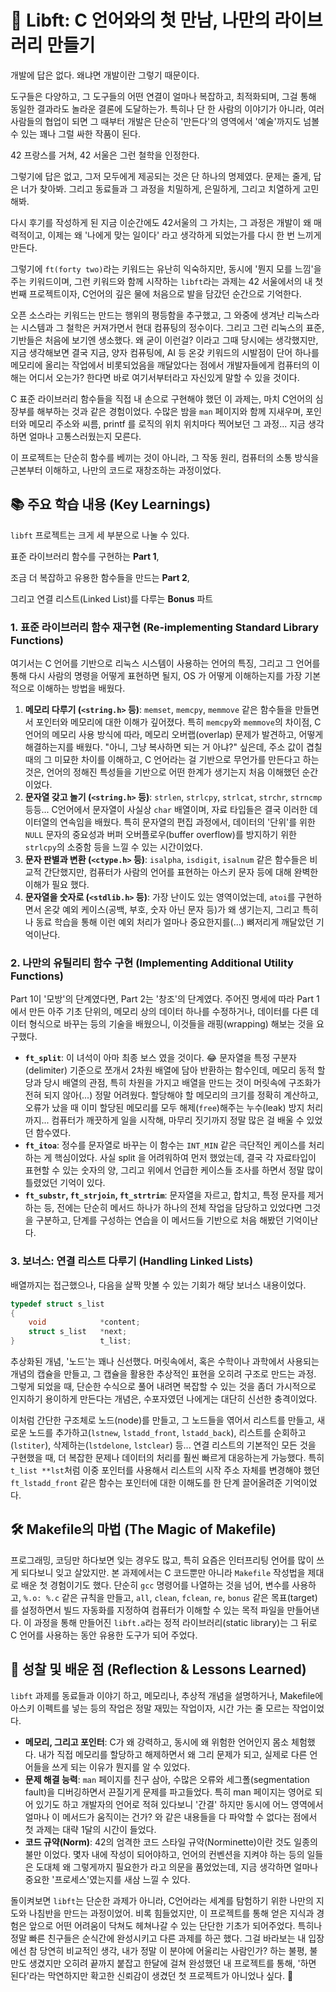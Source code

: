 # 🚀 Libft: C 언어와의 첫 만남, 나만의 라이브러리 만들기

개발에 답은 없다. 왜냐면 개발이란 그렇기 때문이다. 

도구들은 다양하고, 그 도구들의 어떤 연결이 얼마나 복잡하고, 최적화되며, 그걸 통해 동일한 결과라도 놀라운 결론에 도달하는가. 특히나 단 한 사람의 이야기가 아니라, 여러 사람들의 협업이 되면 그 때부터 개발은 단순히 '만든다'의 영역에서 '예술'까지도 넘볼 수 있는 꽤나 그럴 싸한 작품이 된다.

42 프랑스를 거쳐, 42 서울은 그런 철학을 인정한다. 

그렇기에 답은 없고, 그저 모두에게 제공되는 것은 단 하나의 명제였다. 문제는 줄게, 답은 너가 찾아봐. 그리고 동료들과 그 과정을 치밀하게, 은밀하게, 그리고 치열하게 고민해봐. 

다시 후기를 작성하게 된 지금 이순간에도 42서울의 그 가치는, 그 과정은 개발이 왜 매력적이고, 이제는 왜 '나에게 맞는 일이다' 라고 생각하게 되었는가를 다시 한 번 느끼게 만든다.

그렇기에 `ft(forty two)`라는 키워드는 유난히 익숙하지만, 동시에 '뭔지 모를 느낌'을 주는 키워드이며, 그런 키워드와 함께 시작하는 `libft`라는 과제는 42 서울에서의 내 첫 번째 프로젝트이자, C언어의 깊은 물에 처음으로 발을 담갔던 순간으로 기억한다.

오픈 소스라는 키워드는 만드는 행위의 평등함을 추구했고, 그 와중에 생겨난 리눅스라는 시스템과 그 철학은 커져가면서 현대 컴퓨팅의 정수이다. 그리고 그런 리눅스의 표준, 기반들은 처음에 보기엔 생소했다. 왜 굳이 이런걸? 이라고 그때 당시에는 생각했지만, 지금 생각해보면 결국 지금, 양자 컴퓨팅에, AI 등 온갖 키워드의 시발점이 단어 하나를 메모리에 올리는 작업에서 비롯되었음을 깨달았다는 점에서 개발자들에게 컴퓨터의 이해는 어디서 오는가? 한다면 바로 여기서부터라고 자신있게 말할 수 있을 것이다.

C 표준 라이브러리 함수들을 직접 내 손으로 구현해야 했던 이 과제는, 마치 C언어의 심장부를 해부하는 것과 같은 경험이었다. 수많은 밤을 `man` 페이지와 함께 지새우며, 포인터와 메모리 주소와 씨름, printf 를 로직의 위치 위치마다 찍어보던 그 과정... 지금 생각하면 얼마나 고통스러웠는지 모른다.

이 프로젝트는 단순히 함수를 베끼는 것이 아니라, 그 작동 원리, 컴퓨터의 소통 방식을 근본부터 이해하고, 나만의 코드로 재창조하는 과정이었다. 

## 📚 주요 학습 내용 (Key Learnings)

`libft` 프로젝트는 크게 세 부분으로 나눌 수 있다. 

표준 라이브러리 함수를 구현하는 **Part 1**, 

조금 더 복잡하고 유용한 함수들을 만드는 **Part 2**, 

그리고 연결 리스트(Linked List)를 다루는 **Bonus** 파트

### 1. 표준 라이브러리 함수 재구현 (Re-implementing Standard Library Functions)

여기서는 C 언어를 기반으로 리눅스 시스템이 사용하는 언어의 특징, 그리고 그 언어를 통해 다시 사람의 명령을 어떻게 표현하면 될지, OS 가 어떻게 이해하는지를 가장 기본적으로 이해하는 방법을 배웠다.

1. **메모리 다루기 (`<string.h>` 등)**: `memset`, `memcpy`, `memmove` 같은 함수들을 만들면서 포인터와 메모리에 대한 이해가 깊어졌다. 특히 `memcpy`와 `memmove`의 차이점, C 언어의 메모리 사용 방식에 따라, 메모리 오버랩(overlap) 문제가 발견하고, 어떻게 해결하는지를 배웠다. "아니, 그냥 복사하면 되는 거 아냐?" 싶은데, 주소 값이 겹칠 때의 그 미묘한 차이를 이해하고, C 언어라는 걸 기반으로 무언가를 만든다고 하는 것은, 언어의 정해진 특성들을 기반으로 어떤 한계가 생기는지 처음 이해했던 순간이었다.
2. **문자열 갖고 놀기 (`<string.h>` 등)**: `strlen`, `strlcpy`, `strlcat`, `strchr`, `strncmp` 등등... C언어에서 문자열이 사실상 `char` 배열이며, 자료 타입들은 결국 이러한 데이터열의 연속임을 배웠다. 특히 문자열의 편집 과정에서, 데이터의 '단위'를 위한 `NULL` 문자의 중요성과 버퍼 오버플로우(buffer overflow)를 방지하기 위한 `strlcpy`의 소중함 등을 느낄 수 있는 시간이었다.
3. **문자 판별과 변환 (`<ctype.h>` 등)**: `isalpha`, `isdigit`, `isalnum` 같은 함수들은 비교적 간단했지만, 컴퓨터가 사람의 언어를 표현하는 아스키 문자 등에 대해 완벽한 이해가 필요 했다.
4. **문자열을 숫자로 (`<stdlib.h>` 등)**: 가장 난이도 있는 영역이었는데, `atoi`를 구현하면서 온갖 예외 케이스(공백, 부호, 숫자 아닌 문자 등)가 왜 생기는지, 그리고 특히나 동료 학습을 통해 이런 예외 처리가 얼마나 중요한지를(...) 뼈저리게 깨달았던 기억이난다.

### 2. 나만의 유틸리티 함수 구현 (Implementing Additional Utility Functions)

Part 1이 '모방'의 단계였다면, Part 2는 '창조'의 단계였다. 주어진 명세에 따라 Part 1에서 만든 아주 기초 단위의, 메모리 상의 데이터 하나를 수정하거나, 데이터를 다른 데이터 형식으로 바꾸는 등의 기술을 배웠으니, 이것들을 래핑(wrapping) 해보는 것을 요구했다.

-   **`ft_split`**: 이 녀석이 아마 최종 보스 였을 것이다. 😂 문자열을 특정 구분자(delimiter) 기준으로 쪼개서 2차원 배열에 담아 반환하는 함수인데, 메모리 동적 할당과 당시 배열의 관점, 특히 차원을 가지고 배열을 만드는 것이 머릿속에 구조화가 전혀 되지 않아(...) 정말 어려웠다. 할당해야 할 메모리의 크기를 정확히 계산하고, 오류가 났을 때 이미 할당된 메모리를 모두 해제(`free`)해주는 누수(leak) 방지 처리까지... 컴퓨터가 깨끗하게 일을 시작해, 마무리 짓기까지 정말 많은 걸 배울 수 있었던 함수였다.
-   **`ft_itoa`**: 정수를 문자열로 바꾸는 이 함수는 `INT_MIN` 같은 극단적인 케이스를 처리하는 게 핵심이었다. 사실 split 을 어려워하여 먼저 했었는데, 결국 각 자료타입이 표현할 수 있는 숫자의 양, 그리고 위에서 언급한 케이스들 조사를 하면서 정말 많이 틀렸었던 기억이 있다.
-   **`ft_substr`, `ft_strjoin`, `ft_strtrim`**: 문자열을 자르고, 합치고, 특정 문자를 제거하는 등, 전에는 단순히 메서드 하나가 하나의 전체 작업을 담당하고 있었다면 그것을 구분하고, 단계를 구성하는 연습을 이 메서드들 기반으로 처음 해봤던 기억이난다.

### 3. 보너스: 연결 리스트 다루기 (Handling Linked Lists)

배열까지는 접근했으나, 다음을 살짝 맛볼 수 있는 기회가 해당 보너스 내용이었다.

```c
typedef struct s_list
{
	void			*content;
	struct s_list	*next;
}					t_list;
```

추상화된 개념, '노드'는 꽤나 신선했다. 머릿속에서, 혹은 수학이나 과학에서 사용되는 개념의 캡슐을 만들고, 그 캡슐을 활용한 추상적인 표현을 오히려 구조로 만드는 과정. 그렇게 되었을 때, 단순한 수식으로 풀어 내려면 복잡할 수 있는 것을 좀더 가시적으로 인지하기 용이하게 만든다는 개념은, 수포자였던 나에게는 대단히 신선한 충격이었다. 

이처럼 간단한 구조체로 노드(node)를 만들고, 그 노드들을 엮어서 리스트를 만들고, 새로운 노드를 추가하고(`lstnew`, `lstadd_front`, `lstadd_back`), 리스트를 순회하고(`lstiter`), 삭제하는(`lstdelone`, `lstclear`) 등... 연결 리스트의 기본적인 모든 것을 구현했을 때, 더 복잡한 문제나 데이터의 처리를 훨씬 빠르게 대응하는게 가능했다. 특히 `t_list **lst`처럼 이중 포인터를 사용해서 리스트의 시작 주소 자체를 변경해야 했던 `ft_lstadd_front` 같은 함수는 포인터에 대한 이해도를 한 단계 끌어올려준 기억이었다.

## 🛠️ Makefile의 마법 (The Magic of Makefile)

프로그래밍, 코딩만 하다보면 잊는 경우도 많고, 특히 요즘은 인터프리팅 언어를 많이 쓰게 되다보니 잊고 살았지만. 본 과제에서는 C 코드뿐만 아니라 `Makefile` 작성법을 제대로 배운 첫 경험이기도 했다. 단순히 `gcc` 명령어를 나열하는 것을 넘어, 변수를 사용하고, `%.o: %.c` 같은 규칙을 만들고, `all`, `clean`, `fclean`, `re`, `bonus` 같은 목표(target)를 설정하면서 빌드 자동화를 지정하여 컴퓨터가 이해할 수 있는 목적 파일을 만들어낸다. 이 과정을 통해 만들어진 `libft.a`라는 정적 라이브러리(static library)는 그 뒤로 C 언어를 사용하는 동안 유용한 도구가 되어 주었다.

## 🤔 성찰 및 배운 점 (Reflection & Lessons Learned)

`libft` 과제를 동료들과 이야기 하고, 메모리나, 추상적 개념을 설명하거나, Makefile에 아스키 이펙트를 넣는 등의 작업은 정말 재밌는 작업이자, 시간 가는 줄 모르는 작업이었다.

-   **메모리, 그리고 포인터**: C가 왜 강력하고, 동시에 왜 위험한 언어인지 몸소 체험했다. 내가 직접 메모리를 할당하고 해제하면서 왜 그리 문제가 되고, 실제로 다른 언어들을 쓰게 되는 이유가 뭔지를 알 수 있었다.
-   **문제 해결 능력**: `man` 페이지를 친구 삼아, 수많은 오류와 세그폴(segmentation fault)을 디버깅하면서 끈질기게 문제를 파고들었다. 특히 man 페이지는 영어로 되어 있기도 하고 개발자의 언어로 적혀 있다보니 '간결' 하지만 동시에 어느 영역에서 얼마나 이 메서드가 움직이는 건가? 와 같은 내용들을 다 파악할 수 없다는 점에서 첫 과제는 대략 1달의 시간이 들었다.
-   **코드 규약(Norm)**: 42의 엄격한 코드 스타일 규약(Norminette)이란 것도 일종의 불만 이었다. 몇자 내에 작성이 되어야하고, 언어의 컨벤션을 지켜야 하는 등의 일들은 도대체 왜 그렇게까지 필요한가 라고 의문을 품었었는데, 지금 생각하면 얼마나 중요한 '프로세스'였는지를 새삼 느낄 수 있다.

돌이켜보면 `libft`는 단순한 과제가 아니라, C언어라는 세계를 탐험하기 위한 나만의 지도와 나침반을 만드는 과정이었어. 비록 힘들었지만, 이 프로젝트를 통해 얻은 지식과 경험은 앞으로 어떤 어려움이 닥쳐도 헤쳐나갈 수 있는 단단한 기초가 되어주었다. 특히나 정말 빠른 친구들은 순식간에 완성시키고 다른 과제를 하곤 했다. 그걸 바라보는 내 입장에선 참 당연히 비교적인 생각, 내가 정말 이 분야에 어울리는 사람인가? 하는 불평, 불만도 생겼지만 오히려 끝까지 붙잡고 한달에 걸쳐 완성했던 내 프로젝트를 통해, '하면 된다'라는 막연하지만 확고한 신뢰감이 생겼던 첫 프로젝트가 아니었나 싶다. 💪
